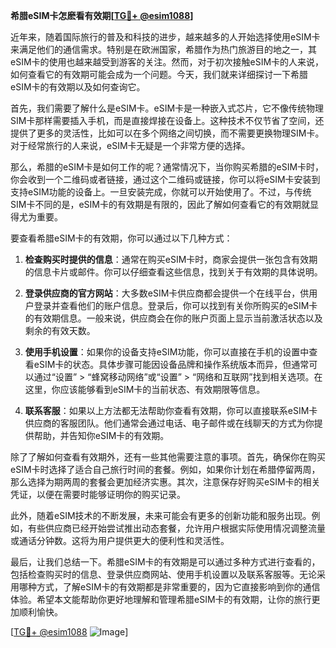 **希腊eSIM卡怎麽看有效期[[TG💪+ @esim1088](https://t.me/s/esim1088)]**

近年来，随着国际旅行的普及和科技的进步，越来越多的人开始选择使用eSIM卡来满足他们的通信需求。特别是在欧洲国家，希腊作为热门旅游目的地之一，其eSIM卡的使用也越来越受到游客的关注。然而，对于初次接触eSIM卡的人来说，如何查看它的有效期可能会成为一个问题。今天，我们就来详细探讨一下希腊eSIM卡的有效期以及如何查询它。

首先，我们需要了解什么是eSIM卡。eSIM卡是一种嵌入式芯片，它不像传统物理SIM卡那样需要插入手机，而是直接焊接在设备上。这种技术不仅节省了空间，还提供了更多的灵活性，比如可以在多个网络之间切换，而不需要更换物理SIM卡。对于经常旅行的人来说，eSIM卡无疑是一个非常方便的选择。

那么，希腊的eSIM卡是如何工作的呢？通常情况下，当你购买希腊的eSIM卡时，你会收到一个二维码或者链接，通过这个二维码或链接，你可以将eSIM卡安装到支持eSIM功能的设备上。一旦安装完成，你就可以开始使用了。不过，与传统SIM卡不同的是，eSIM卡的有效期是有限的，因此了解如何查看它的有效期就显得尤为重要。

要查看希腊eSIM卡的有效期，你可以通过以下几种方式：

1. **检查购买时提供的信息**：通常在购买eSIM卡时，商家会提供一张包含有效期的信息卡片或邮件。你可以仔细查看这些信息，找到关于有效期的具体说明。

2. **登录供应商的官方网站**：大多数eSIM卡供应商都会提供一个在线平台，供用户登录并查看他们的账户信息。登录后，你可以找到有关你所购买的eSIM卡的有效期信息。一般来说，供应商会在你的账户页面上显示当前激活状态以及剩余的有效天数。

3. **使用手机设置**：如果你的设备支持eSIM功能，你可以直接在手机的设置中查看eSIM卡的状态。具体步骤可能因设备品牌和操作系统版本而异，但通常可以通过“设置” > “蜂窝移动网络”或“设置” > “网络和互联网”找到相关选项。在这里，你应该能够看到eSIM卡的当前状态、有效期限等信息。

4. **联系客服**：如果以上方法都无法帮助你查看有效期，你可以直接联系eSIM卡供应商的客服团队。他们通常会通过电话、电子邮件或在线聊天的方式为你提供帮助，并告知你eSIM卡的有效期。

除了了解如何查看有效期外，还有一些其他需要注意的事项。首先，确保你在购买eSIM卡时选择了适合自己旅行时间的套餐。例如，如果你计划在希腊停留两周，那么选择为期两周的套餐会更加经济实惠。其次，注意保存好购买eSIM卡的相关凭证，以便在需要时能够证明你的购买记录。

此外，随着eSIM技术的不断发展，未来可能会有更多的创新功能和服务出现。例如，有些供应商已经开始尝试推出动态套餐，允许用户根据实际使用情况调整流量或通话分钟数。这将为用户提供更大的便利性和灵活性。

最后，让我们总结一下。希腊eSIM卡的有效期是可以通过多种方式进行查看的，包括检查购买时的信息、登录供应商网站、使用手机设置以及联系客服等。无论采用哪种方式，了解eSIM卡的有效期都是非常重要的，因为它直接影响到你的通信体验。希望本文能帮助你更好地理解和管理希腊eSIM卡的有效期，让你的旅行更加顺利愉快。

[[TG💪+ @esim1088](https://t.me/s/esim1088) ![Image](https://i.postimg.cc/4NQfJmqS/Snipaste-2025-05-13-00-14-12.png)]